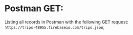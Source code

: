 # Postman GET:

Listing all records in Postman with the following GET request: `https://trips-48955.firebaseio.com/trips.json`;
